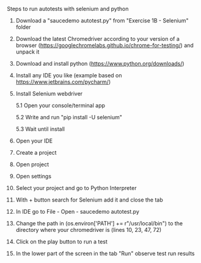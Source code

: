 Steps to run autotests with selenium and python

1. Download a "saucedemo autotest.py" from "Exercise 1B - Selenium" folder
2. Download the latest Chromedriver according to your version of a browser (https://googlechromelabs.github.io/chrome-for-testing/) and unpack it
3. Download and install python (https://www.python.org/downloads/)
4. Install any IDE you like (example based on https://www.jetbrains.com/pycharm/)
5. Install Selenium webdriver
   
     5.1 Open your console/terminal app
   
     5.2 Write and run "pip install -U selenium"

     5.3 Wait until install

 6. Open your IDE
 7. Create a project
 8. Open project
 9. Open settings
 10. Select your project and go to Python Interpreter
 11. With + button search for Selenium add it and close the tab
 12. In IDE go to File - Open - saucedemo autotest.py
 13. Change the path in (os.environ['PATH'] += r"/usr/local/bin") to the directory where your chromedriver is (lines 10, 23, 47, 72)
 14. Click on the play button to run a test
 15. In the lower part of the screen in the tab "Run" observe test run results

